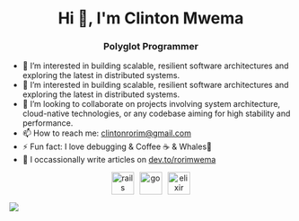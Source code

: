 <h1 align="center">Hi 👋, I'm Clinton Mwema</h1>
<h3 align="center">Polyglot Programmer</h3>





- 👀 I’m interested in building scalable, resilient software architectures and exploring the latest in distributed systems. 
- 🌱 I’m interested in building scalable, resilient software architectures and exploring the latest in distributed systems. 
- 💞️ I’m looking to collaborate on projects involving system architecture, cloud-native technologies, or any codebase aiming for high stability and performance. 
- 📫 How to reach me: clintonrorim@gmail.com
- ⚡ Fun fact: I love debugging & Coffee ☕️ & Whales🐳
- 📝 I occassionally write articles on [dev.to/rorimwema](https://dev.to/rorimwema) 

<!-- BLOG-POST-LIST:START -->

<!-- BLOG-POST-LIST:END -->
<div style="display: flex; justify-content: center; gap: 10px">
    <div align="center">
        <img
            src="https://cdn.jsdelivr.net/gh/devicons/devicon@latest/icons/rails/rails-plain-wordmark.svg"
            alt="rails"
            width="40"
            height="40"
        />
    </div>
    <div align="center">
        <img
            src="https://cdn.jsdelivr.net/gh/devicons/devicon@latest/icons/go/go-original-wordmark.svg"
            alt="go"
            width="40"
            height="40"
        />
    </div>
    <div align="center">
        <img
            src="https://cdn.jsdelivr.net/gh/devicons/devicon@latest/icons/elixir/elixir-original-wordmark.svg"
            alt="elixir"
            width="40"
            height="40"
        />
    </div>
</div>
 

<!---
rorimwema/rorimwema is a ✨ special ✨ repository because its `README.md` (this file) appears on your GitHub profile.
You can click the Preview link to take a look at your changes.
--->
![](https://komarev.com/ghpvc/?username=rorimwema)
